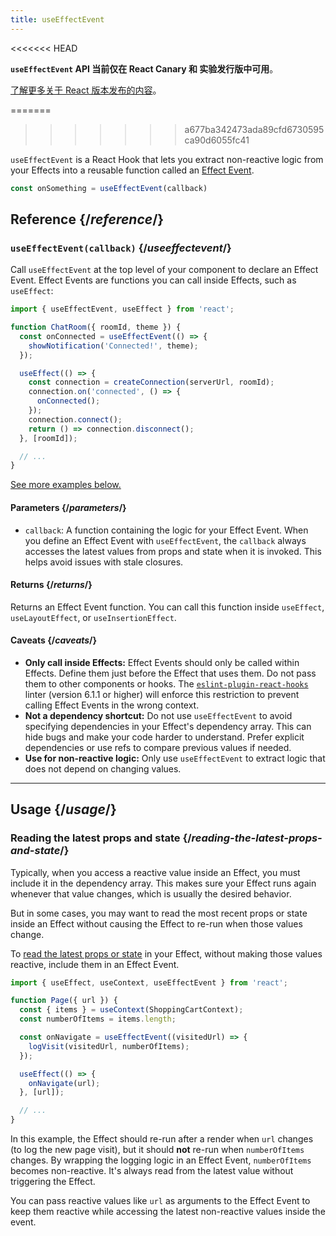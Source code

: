 ```yaml
---
title: useEffectEvent
---
```


<<<<<<< HEAD

<Canary>

**`useEffectEvent` API 当前仅在 React Canary 和 实验发行版中可用**。

[了解更多关于 React 版本发布的内容](/community/versioning-policy#all-release-channels)。

</Canary>

=======
>>>>>>> a677ba342473ada89cfd6730595ca90d6055fc41
<Intro>

`useEffectEvent` is a React Hook that lets you extract non-reactive logic from your Effects into a reusable function called an [Effect Event](/learn/separating-events-from-effects#declaring-an-effect-event).

```js
const onSomething = useEffectEvent(callback)
```

</Intro>

<InlineToc />

## Reference {/*reference*/}

### `useEffectEvent(callback)` {/*useeffectevent*/}

Call `useEffectEvent` at the top level of your component to declare an Effect Event. Effect Events are functions you can call inside Effects, such as `useEffect`:

```js {4-6,11}
import { useEffectEvent, useEffect } from 'react';

function ChatRoom({ roomId, theme }) {
  const onConnected = useEffectEvent(() => {
    showNotification('Connected!', theme);
  });

  useEffect(() => {
    const connection = createConnection(serverUrl, roomId);
    connection.on('connected', () => {
      onConnected();
    });
    connection.connect();
    return () => connection.disconnect();
  }, [roomId]);

  // ...
}
```

[See more examples below.](#usage)

#### Parameters {/*parameters*/}

- `callback`: A function containing the logic for your Effect Event. When you define an Effect Event with `useEffectEvent`, the `callback` always accesses the latest values from props and state when it is invoked. This helps avoid issues with stale closures.

#### Returns {/*returns*/}

Returns an Effect Event function. You can call this function inside `useEffect`, `useLayoutEffect`, or `useInsertionEffect`.

#### Caveats {/*caveats*/}

- **Only call inside Effects:** Effect Events should only be called within Effects. Define them just before the Effect that uses them. Do not pass them to other components or hooks. The [`eslint-plugin-react-hooks`](/reference/eslint-plugin-react-hooks) linter (version 6.1.1 or higher) will enforce this restriction to prevent calling Effect Events in the wrong context.
- **Not a dependency shortcut:** Do not use `useEffectEvent` to avoid specifying dependencies in your Effect's dependency array. This can hide bugs and make your code harder to understand. Prefer explicit dependencies or use refs to compare previous values if needed.
- **Use for non-reactive logic:** Only use `useEffectEvent` to extract logic that does not depend on changing values.

___

## Usage {/*usage*/}

### Reading the latest props and state {/*reading-the-latest-props-and-state*/}

Typically, when you access a reactive value inside an Effect, you must include it in the dependency array. This makes sure your Effect runs again whenever that value changes, which is usually the desired behavior.

But in some cases, you may want to read the most recent props or state inside an Effect without causing the Effect to re-run when those values change.

To [read the latest props or state](/learn/separating-events-from-effects#reading-latest-props-and-state-with-effect-events) in your Effect, without making those values reactive, include them in an Effect Event.

```js {7-9,12}
import { useEffect, useContext, useEffectEvent } from 'react';

function Page({ url }) {
  const { items } = useContext(ShoppingCartContext);
  const numberOfItems = items.length;

  const onNavigate = useEffectEvent((visitedUrl) => {
    logVisit(visitedUrl, numberOfItems);
  });

  useEffect(() => {
    onNavigate(url);
  }, [url]);

  // ...
}
```

In this example, the Effect should re-run after a render when `url` changes (to log the new page visit), but it should **not** re-run when `numberOfItems` changes. By wrapping the logging logic in an Effect Event, `numberOfItems` becomes non-reactive. It's always read from the latest value without triggering the Effect.

You can pass reactive values like `url` as arguments to the Effect Event to keep them reactive while accessing the latest non-reactive values inside the event.

